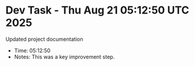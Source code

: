 # Dev Task - Thu Aug 21 05:12:50 UTC 2025
Updated project documentation
- Time: 05:12:50
- Notes: This was a key improvement step.
